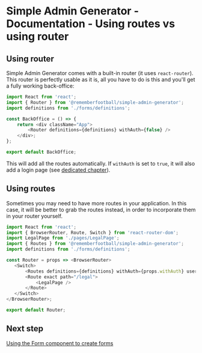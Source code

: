 # Simple Admin Generator - Documentation - Using routes vs using router

## Using router

Simple Admin Generator comes with a built-in router (it uses `react-router`). This router is perfectly usable as it is, all you have to do is this and you'll get a fully working back-office:

```javascript
import React from 'react';
import { Router } from '@rememberfootball/simple-admin-generator';
import definitions from './forms/definitions';

const BackOffice = () => {
    return <div className="App">
        <Router definitions={definitions} withAuth={false} />
    </div>;
};

export default BackOffice;
```

This will add all the routes automatically. If `withAuth` is set to `true`, it will also add a login page (see [dedicated chapter](authentication.md)).

## Using routes

Sometimes you may need to have more routes in your application. In this case, it will be better to grab the routes instead, in order to incorporate them in your router yourself.

```javascript
import React from 'react';
import { BrowserRouter, Route, Switch } from 'react-router-dom';
import LegalPage from './pages/LegalPage';
import { Routes } from '@rememberfootball/simple-admin-generator';
import definitions from './forms/definitions';

const Router = props => <BrowserRouter>
   <Switch>
       <Routes definitions={definitions} withAuth={props.withAuth} user={props.user} />
       <Route exact path="/legal">
           <LegalPage />
       </Route>
   </Switch>
</BrowserRouter>;

export default Router;
```

## Next step

[Using the Form component to create forms](form-component.md)
